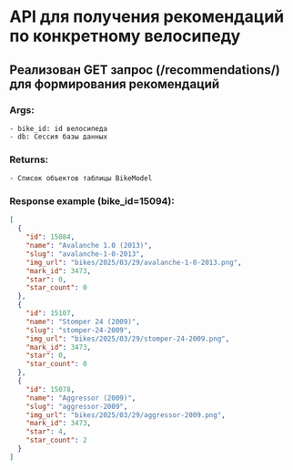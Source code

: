 # API для получения рекомендаций по конкретному велосипеду

## Реализован GET запрос (/recommendations/) для формирования рекомендаций

### Args:
    - bike_id: id велосипеда
    - db: Сессия базы данных

### Returns:
    - Список объектов таблицы BikeModel

### Response example (bike_id=15094):
```json
[
  {
    "id": 15084,
    "name": "Avalanche 1.0 (2013)",
    "slug": "avalanche-1-0-2013",
    "img_url": "bikes/2025/03/29/avalanche-1-0-2013.png",
    "mark_id": 3473,
    "star": 0,
    "star_count": 0
  },
  {
    "id": 15107,
    "name": "Stomper 24 (2009)",
    "slug": "stomper-24-2009",
    "img_url": "bikes/2025/03/29/stomper-24-2009.png",
    "mark_id": 3473,
    "star": 0,
    "star_count": 0
  },
  {
    "id": 15078,
    "name": "Aggressor (2009)",
    "slug": "aggressor-2009",
    "img_url": "bikes/2025/03/29/aggressor-2009.png",
    "mark_id": 3473,
    "star": 4,
    "star_count": 2
  }
]
```